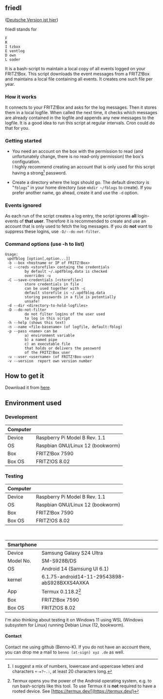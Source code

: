 ## friedl
([Deutsche Version ist hier](friedlde.md))

friedl stands for
```
F
R
I tzbox
E ventlog
D own
L oader
```

It is a bash-script to maintain a local copy of all events logged on your FRITZ!Box.
This script downloads the event messages from a
FRITZ!Box and maintains a local file containing all
events. It creates one such file per year.

### How it works
It connects to your FRITZ!Box and asks for the log messages. Then it stores them in a local logfile. When called the next time, it checks which messages are already contained in the logfile and appends any new messages to the logfile.
It is a good idea to run this script at regular intervals. Cron could do that for you.

### Getting started
- You need an account on the box with the permission
to read (and unfortunately change, there is no read-only permission) the box's configuration. <br/> I highly recommend creating an account that is only used for this script having a strong[^1] password.
[^1]: I suggest a mix of numbers, lowercase and uppercase letters and characters `+-=?~.:`, at least 20 characters long.

- Create a directory where the logs should go. The default directory is "`fblogs`" in your home directory (use `mkdir ~/fblogs` to create). If you prefer another name, go ahead, create it and use the `-d` option.

### Events ignored
As each run of the script creates a log entry, the
script ignores **all** login-events of **that user**. Therefore it is recommended to create and use an account that is only used to fetch the log messages. If you do **not** want to suppress these logins, use `-D/--do-not-filter`.
 
 ### Command options (use -h to list)
 ```
 Usage:
  updfblog [option[,option...]]
  -b --box <hostname or IP of FRITZ!Box>
  -c --creds <storefile> containg the credentials
          by default ~/.updfblog.data is checked
          overrides -u
  -C --save-credentials [<storefile>]
          store credentials in file
          can be used together with -c
          default storefile is ~/.updfblog.data
          storing passwords in a file is potentially
          unsafe!
  -d --dir <directory-to-hold-logfiles>
  -D --do-not-filter
          do not filter logins of the user used
          to log in this script
  -h --help (shows this text)
  -n --name <file-basename> (of logfile, default:fblog)
  -p --pass <name> can be
          a) environment variable
          b) a named pipe
          c) an executable file
          that holds or delivers the password
          of the FRITZ!Box user
  -u --user <username> (of FRITZ!Box-user)
  -v --version  report own version number
  ```

## How to get it
Download it from [here](https://raw.githubusercontent.com/Benno-K/PublicScripts/refs/heads/main/friedl).

## Environment used
### Development
|Computer||
|--------|------|
|Device |Raspberry Pi Model B Rev. 1.1| 
|OS        |Raspbian GNU/Linux 12 (bookworm)|
|Box      |FRITZ!Box 7590|
|Box OS|FRITZ!OS 8.02|

### Testing

|Computer||
|--------|------|
|Device |Raspberry Pi Model B Rev. 1.1| 
|OS        |Raspbian GNU/Linux 12 (bookworm)|
|Box      |FRITZ!Box 7590|
|Box OS|FRITZ!OS 8.02|

<br/>

|Smartphone||
|---------|----|
|Device   |Samsung Galaxy S24 Ultra|
|Model No.|SM-S928B/DS|
|OS          | Android 14 (Samsung UI 6.1)
|kernel    | 6.1.75-android14-11-29543898-abS928BXXS4AXKA|
|App         |Termux 0.118.2[^2]|
|Box      |FRITZ!Box 7590|
|Box OS|FRITZ!OS 8.02|

I'm also thinking about testing it on Windows 11 using WSL (Windows subsystem for Linux) running Debian Linux (12, bookworm).

[^2]: Termux opens you the power of the Android operating system, e.g. to run bash-scripts like this tool. To use Termux it is **not** required to have a rooted device. See [https://termux.dev/](https://termux.dev/)

#### Contact 
Contact me using github (Benno-K). If you do not have an account  there, you can drop me a mail to `benno (at-sign) xyz .de` as well.
